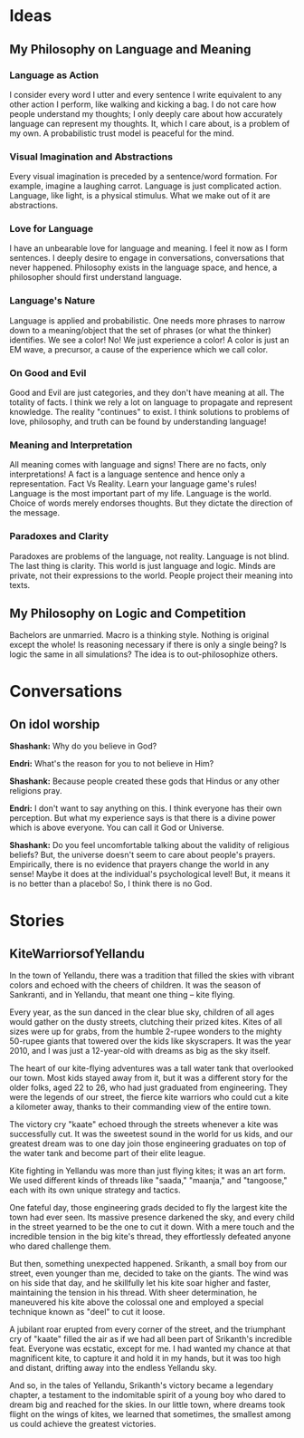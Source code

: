 # Ideas
## My Philosophy on Language and Meaning

### Language as Action

I consider every word I utter and every sentence I write equivalent to any other action I perform, like walking and kicking a bag. I do not care how people understand my thoughts; I only deeply care about how accurately language can represent my thoughts. It, which I care about, is a problem of my own. A probabilistic trust model is peaceful for the mind.

### Visual Imagination and Abstractions

Every visual imagination is preceded by a sentence/word formation. For example, imagine a laughing carrot. Language is just complicated action. Language, like light, is a physical stimulus. What we make out of it are abstractions.

### Love for Language

I have an unbearable love for language and meaning. I feel it now as I form sentences. I deeply desire to engage in conversations, conversations that never happened. Philosophy exists in the language space, and hence, a philosopher should first understand language.

### Language's Nature

Language is applied and probabilistic. One needs more phrases to narrow down to a meaning/object that the set of phrases (or what the thinker) identifies. We see a color! No! We just experience a color! A color is just an EM wave, a precursor, a cause of the experience which we call color.

### On Good and Evil

Good and Evil are just categories, and they don't have meaning at all. The totality of facts. I think we rely a lot on language to propagate and represent knowledge. The reality "continues" to exist. I think solutions to problems of love, philosophy, and truth can be found by understanding language!

### Meaning and Interpretation

All meaning comes with language and signs! There are no facts, only interpretations! A fact is a language sentence and hence only a representation. Fact Vs Reality. Learn your language game's rules! Language is the most important part of my life. Language is the world. Choice of words merely endorses thoughts. But they dictate the direction of the message.

### Paradoxes and Clarity

Paradoxes are problems of the language, not reality. Language is not blind. The last thing is clarity. This world is just language and logic. Minds are private, not their expressions to the world. People project their meaning into texts.

## My Philosophy on Logic and Competition
Bachelors are unmarried.
Macro is a thinking style.
Nothing is original except the whole!
Is reasoning necessary if there is only a single being?
Is logic the same in all simulations?
The idea is to out-philosophize others.



# Conversations
## On idol worship

**Shashank:** Why do you believe in God?

**Endri:** What's the reason for you to not believe in Him?

**Shashank:** Because people created these gods that Hindus or any other religions pray.

**Endri:** I don't want to say anything on this. I think everyone has their own perception. But what my experience says is that there is a divine power which is above everyone. You can call it God or Universe.

**Shashank:** Do you feel uncomfortable talking about the validity of religious beliefs? But, the universe doesn't seem to care about people's prayers. Empirically, there is no evidence that prayers change the world in any sense! Maybe it does at the individual's psychological level! But, it means it is no better than a placebo! So, I think there is no God.




# Stories
## KiteWarriorsofYellandu

In the town of Yellandu, there was a tradition that filled the skies with vibrant colors and echoed with the cheers of children. It was the season of Sankranti, and in Yellandu, that meant one thing – kite flying.

Every year, as the sun danced in the clear blue sky, children of all ages would gather on the dusty streets, clutching their prized kites. Kites of all sizes were up for grabs, from the humble 2-rupee wonders to the mighty 50-rupee giants that towered over the kids like skyscrapers. It was the year 2010, and I was just a 12-year-old with dreams as big as the sky itself.

The heart of our kite-flying adventures was a tall water tank that overlooked our town. Most kids stayed away from it, but it was a different story for the older folks, aged 22 to 26, who had just graduated from engineering. They were the legends of our street, the fierce kite warriors who could cut a kite a kilometer away, thanks to their commanding view of the entire town.

The victory cry "kaate" echoed through the streets whenever a kite was successfully cut. It was the sweetest sound in the world for us kids, and our greatest dream was to one day join those engineering graduates on top of the water tank and become part of their elite league.

Kite fighting in Yellandu was more than just flying kites; it was an art form. We used different kinds of threads like "saada," "maanja," and "tangoose," each with its own unique strategy and tactics.

One fateful day, those engineering grads decided to fly the largest kite the town had ever seen. Its massive presence darkened the sky, and every child in the street yearned to be the one to cut it down. With a mere touch and the incredible tension in the big kite's thread, they effortlessly defeated anyone who dared challenge them.

But then, something unexpected happened. Srikanth, a small boy from our street, even younger than me, decided to take on the giants. The wind was on his side that day, and he skillfully let his kite soar higher and faster, maintaining the tension in his thread. With sheer determination, he maneuvered his kite above the colossal one and employed a special technique known as "deel" to cut it loose.

A jubilant roar erupted from every corner of the street, and the triumphant cry of "kaate" filled the air as if we had all been part of Srikanth's incredible feat. Everyone was ecstatic, except for me. I had wanted my chance at that magnificent kite, to capture it and hold it in my hands, but it was too high and distant, drifting away into the endless Yellandu sky.

And so, in the tales of Yellandu, Srikanth's victory became a legendary chapter, a testament to the indomitable spirit of a young boy who dared to dream big and reached for the skies. In our little town, where dreams took flight on the wings of kites, we learned that sometimes, the smallest among us could achieve the greatest victories.

